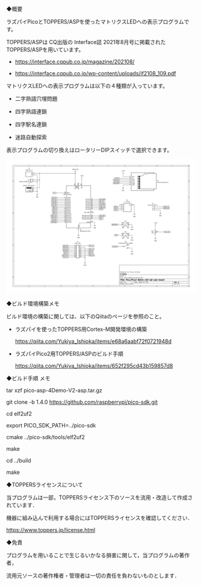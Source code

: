 ◆概要

ラズパイPicoとTOPPERS/ASPを使ったマトリクスLEDへの表示プログラムです。

TOPPERS/ASPは CQ出版の Interface誌 2021年8月号に掲載されたTOPPERS/ASPを用いています。

- https://interface.cqpub.co.jp/magazine/202108/

- https://interface.cqpub.co.jp/wp-content/uploads/if2108_109.pdf

マトリクスLEDへの表示プログラムは以下の４種類が入っています。

- 二字熟語穴埋問題

- 四字熟語連鎖

- 四字駅名連鎖

- 迷路自動探索

表示プログラムの切り換えはロータリーDIPスイッチで選択できます。

![schematic](/pico-asp-4Demo-V2.jpg)


◆ビルド環境構築メモ

ビルド環境の構築に関しては、以下のQiitaのページを参照のこと。

- ラズパイを使ったTOPPERS用Cortex-M開発環境の構築

  https://qiita.com/Yukiya_Ishioka/items/e68a6aabf72f0721948d

- ラズパイPico2用TOPPERS/ASPのビルド手順

  https://qiita.com/Yukiya_Ishioka/items/652f295cd43b159857d8


◆ビルド手順 メモ

tar xzf pico-asp-4Demo-V2-asp.tar.gz

git clone -b 1.4.0 https://github.com/raspberrypi/pico-sdk.git

cd elf2uf2

export PICO_SDK_PATH=../pico-sdk

cmake ../pico-sdk/tools/elf2uf2

make

cd ../build

make



◆TOPPERSライセンスについて

当プログラムは一部，TOPPERSライセンス下のソースを流用・改造して作成されています．

機器に組み込んで利用する場合にはTOPPERSライセンスを確認してください．

https://www.toppers.jp/license.html


◆免責

プログラムを用いることで生じるいかなる損害に関して，当プログラムの著作者，

流用元ソースの著作権者・管理者は一切の責任を負わないものとします．

